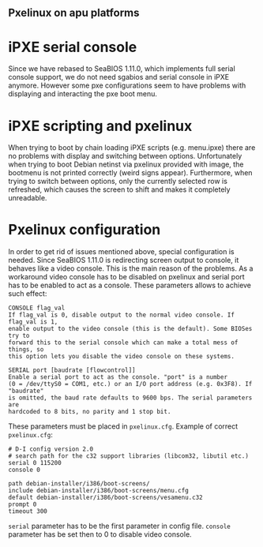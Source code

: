 Pxelinux on apu platforms
-------------------

# iPXE serial console

Since we have rebased to SeaBIOS 1.11.0, which implements full serial console
support, we do not need sgabios and serial console in iPXE anymore. However some
pxe configurations seem to have problems with displaying and interacting the pxe
boot menu.

# iPXE scripting and pxelinux

When trying to boot by chain loading iPXE scripts (e.g. menu.ipxe) there are no
problems with display and switching between options. Unfortunately when trying
to boot Debian netinst via pxelinux provided with image, the bootmenu is not
printed correctly (weird signs appear). Furthermore, when trying to switch
between options, only the currently selected row is refreshed, which causes the
screen to shift and makes it completely unreadable.

# Pxelinux configuration

In order to get rid of issues mentioned above, special configuration is needed.
Since SeaBIOS 1.11.0 is redirecting screen output to console, it behaves like a
video console. This is the main reason of the problems. As a workaround video
console has to be disabled on pxelinux and serial port has to be enabled to act
as a console. These parameters allows to achieve such effect:

```
CONSOLE flag_val
If flag_val is 0, disable output to the normal video console. If flag_val is 1,
enable output to the video console (this is the default). Some BIOSes try to
forward this to the serial console which can make a total mess of things, so
this option lets you disable the video console on these systems.

SERIAL port [baudrate [flowcontrol]]
Enable a serial port to act as the console. "port" is a number
(0 = /dev/ttyS0 = COM1, etc.) or an I/O port address (e.g. 0x3F8). If "baudrate"
is omitted, the baud rate defaults to 9600 bps. The serial parameters are
hardcoded to 8 bits, no parity and 1 stop bit.
```

These parameters must be placed in `pxelinux.cfg`. Example of correct
`pxelinux.cfg`:

```
# D-I config version 2.0
# search path for the c32 support libraries (libcom32, libutil etc.)
serial 0 115200
console 0

path debian-installer/i386/boot-screens/
include debian-installer/i386/boot-screens/menu.cfg
default debian-installer/i386/boot-screens/vesamenu.c32
prompt 0
timeout 300
```

`serial` parameter has to be the first parameter in config file.
`console` parameter has be set then to 0 to disable video console.
